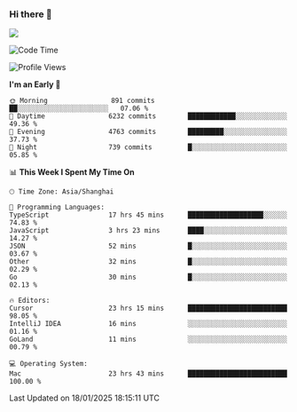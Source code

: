 ### Hi there 👋

<!--
**JJAYCHEN1e/jjaychen1e** is a ✨ _special_ ✨ repository because its `README.md` (this file) appears on your GitHub profile.

Here are some ideas to get you started:

- 🔭 I’m currently working on ...
- 🌱 I’m currently learning ...
- 👯 I’m looking to collaborate on ...
- 🤔 I’m looking for help with ...
- 💬 Ask me about ...
- 📫 How to reach me: ...
- 😄 Pronouns: ...
- ⚡ Fun fact: ...
-->

[![](https://github-readme-stats.vercel.app/api?username=jjaychen1e&show_icons=true)](https://github.com/jjaychen1e/github-readme-stats?count_private=true)

<!--START_SECTION:waka-->
![Code Time](http://img.shields.io/badge/Code%20Time-1%2C751%20hrs%2030%20mins-blue)

![Profile Views](http://img.shields.io/badge/Profile%20Views-1-blue)

**I'm an Early 🐤** 

```text
🌞 Morning                891 commits         ██░░░░░░░░░░░░░░░░░░░░░░░   07.06 % 
🌆 Daytime                6232 commits        ████████████░░░░░░░░░░░░░   49.36 % 
🌃 Evening                4763 commits        █████████░░░░░░░░░░░░░░░░   37.73 % 
🌙 Night                  739 commits         █░░░░░░░░░░░░░░░░░░░░░░░░   05.85 % 
```


📊 **This Week I Spent My Time On** 

```text
🕑︎ Time Zone: Asia/Shanghai

💬 Programming Languages: 
TypeScript               17 hrs 45 mins      ███████████████████░░░░░░   74.83 % 
JavaScript               3 hrs 23 mins       ████░░░░░░░░░░░░░░░░░░░░░   14.27 % 
JSON                     52 mins             █░░░░░░░░░░░░░░░░░░░░░░░░   03.67 % 
Other                    32 mins             █░░░░░░░░░░░░░░░░░░░░░░░░   02.29 % 
Go                       30 mins             █░░░░░░░░░░░░░░░░░░░░░░░░   02.13 % 

🔥 Editors: 
Cursor                   23 hrs 15 mins      █████████████████████████   98.05 % 
IntelliJ IDEA            16 mins             ░░░░░░░░░░░░░░░░░░░░░░░░░   01.16 % 
GoLand                   11 mins             ░░░░░░░░░░░░░░░░░░░░░░░░░   00.79 % 

💻 Operating System: 
Mac                      23 hrs 43 mins      █████████████████████████   100.00 % 
```


 Last Updated on 18/01/2025 18:15:11 UTC
<!--END_SECTION:waka-->
